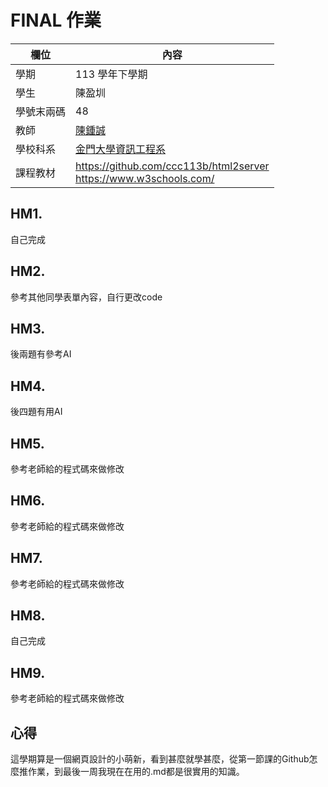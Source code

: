 # FINAL 作業
欄位 | 內容
-----|--------
學期 | 113 學年下學期
學生 |  陳盈圳
學號末兩碼 | 48
教師 | [陳鍾誠](https://www.nqu.edu.tw/educsie/index.php?act=blog&code=list&ids=4)
學校科系 | [金門大學資訊工程系](https://www.nqu.edu.tw/educsie/index.php)
課程教材 | https://github.com/ccc113b/html2server <br/> https://www.w3schools.com/
## HM1.
自己完成
## HM2.
參考其他同學表單內容，自行更改code
## HM3.
後兩題有參考AI
## HM4.
後四題有用AI
## HM5.
參考老師給的程式碼來做修改
## HM6.
參考老師給的程式碼來做修改
## HM7.
參考老師給的程式碼來做修改
## HM8.
自己完成
## HM9.
參考老師給的程式碼來做修改
## **心得**
這學期算是一個網頁設計的小萌新，看到甚麼就學甚麼，從第一節課的Github怎麼推作業，到最後一周我現在在用的.md都是很實用的知識。